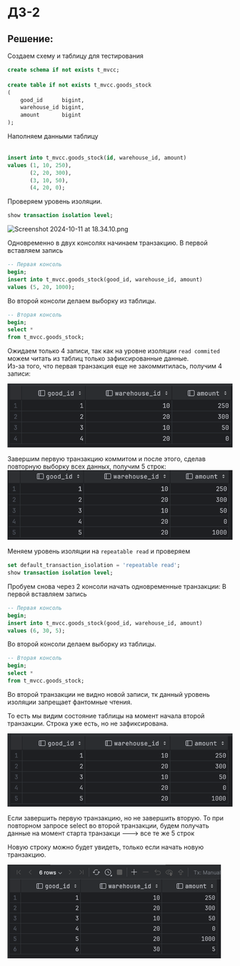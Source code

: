 # ДЗ-2

## Решение:

Создаем схему и таблицу для тестирования

```sql
create schema if not exists t_mvcc;

create table if not exists t_mvcc.goods_stock
(
    good_id      bigint,
    warehouse_id bigint,
    amount       bigint
);
```

Наполняем данными таблицу

```sql

insert into t_mvcc.goods_stock(id, warehouse_id, amount)
values (1, 10, 250),
       (2, 20, 300),
       (3, 10, 50),
       (4, 20, 0);
```

Проверяем уровень изоляции.

```sql
show transaction isolation level;
```

![Screenshot 2024-10-11 at 18.34.10.png](..%2F..%2F..%2F..%2F..%2Fvar%2Ffolders%2Fb6%2Fth0bz2317cx_3r9688j88wvw0000gn%2FT%2FTemporaryItems%2FNSIRD_screencaptureui_7rmJJv%2FScreenshot%202024-10-11%20at%2018.34.10.png)

Одновременно в двух консолях начинаем транзакцию.
В первой вставляем запись

```sql
-- Первая консоль
begin;
insert into t_mvcc.goods_stock(good_id, warehouse_id, amount)
values (5, 20, 1000);
```

Во второй консоли делаем выборку из таблицы.

```sql
-- Вторая консоль
begin;
select *
from t_mvcc.goods_stock;
```

Ожидаем только 4 записи, так как на уровне изоляции `read commited` можем читать из таблиц только зафиксированные
данные.  
Из-за того, что первая транзакция еще не закоммитилась, получим 4 записи:

![Screenshot 2024-10-11 at 18.37.50.png](Screenshot%202024-10-11%20at%2018.37.50.png)


Завершим первую транзакцию коммитом и после этого, сделав повторную выборку всех данных, получим 5 строк:
![Screenshot 2024-10-11 at 18.43.26.png](Screenshot%202024-10-11%20at%2018.43.26.png)

Меняем уровень изоляции на `repeatable read` и проверяем

```sql
set default_transaction_isolation = 'repeatable read';
show transaction isolation level;
```

Пробуем снова через 2 консоли начать одновременные транзакции:
В первой вставляем запись

```sql
-- Первая консоль
begin;
insert into t_mvcc.goods_stock(good_id, warehouse_id, amount)
values (6, 30, 5);
```

Во второй консоли делаем выборку из таблицы.

```sql
-- Вторая консоль
begin;
select *
from t_mvcc.goods_stock;
```

Во второй транзакции не видно новой записи, тк данный уровень изоляции запрещает фантомные чтения.

То есть мы видим состояние таблицы на момент начала второй транзакции. Строка уже есть, но не зафиксирована.

![Screenshot 2024-10-11 at 18.49.40.png](Screenshot%202024-10-11%20at%2018.49.40.png)

Если завершить первую транзакцию, но не завершить вторую. То при повторном запросе select во второй транзакции, будем
получать данные на момент старта транзакци ---> все те же 5 строк

Новую строку можно будет увидеть, только если начать новую транзакцию.


![Screenshot 2024-10-11 at 19.00.00.png](Screenshot%202024-10-11%20at%2019.00.00.png)